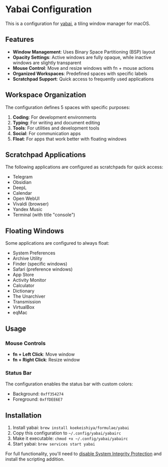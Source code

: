 # Yabai Configuration

This is a configuration for [yabai](https://github.com/koekeishiya/yabai), a tiling window manager for macOS.

## Features

- **Window Management**: Uses Binary Space Partitioning (BSP) layout
- **Opacity Settings**: Active windows are fully opaque, while inactive windows are slightly transparent
- **Mouse Control**: Move and resize windows with fn + mouse actions
- **Organized Workspaces**: Predefined spaces with specific labels
- **Scratchpad Support**: Quick access to frequently used applications

## Workspace Organization

The configuration defines 5 spaces with specific purposes:

1. **Coding**: For development environments
2. **Typing**: For writing and document editing
3. **Tools**: For utilities and development tools
4. **Social**: For communication apps
5. **Float**: For apps that work better with floating windows

## Scratchpad Applications

The following applications are configured as scratchpads for quick access:

- Telegram
- Obsidian
- DeepL
- Calendar
- Open WebUI
- Vivaldi (browser)
- Yandex Music
- Terminal (with title "console")

## Floating Windows

Some applications are configured to always float:

- System Preferences
- Archive Utility
- Finder (specific windows)
- Safari (preference windows)
- App Store
- Activity Monitor
- Calculator
- Dictionary
- The Unarchiver
- Transmission
- VirtualBox
- eqMac

## Usage

### Mouse Controls

- **fn + Left Click**: Move window
- **fn + Right Click**: Resize window

### Status Bar

The configuration enables the status bar with custom colors:
- Background: `0xff354274`
- Foreground: `0xffDEE6E7`

## Installation

1. Install yabai: `brew install koekeishiya/formulae/yabai`
2. Copy this configuration to `~/.config/yabai/yabairc`
3. Make it executable: `chmod +x ~/.config/yabai/yabairc`
4. Start yabai: `brew services start yabai`

For full functionality, you'll need to [disable System Integrity Protection](https://github.com/koekeishiya/yabai/wiki/Disabling-System-Integrity-Protection) and install the scripting addition.
